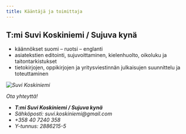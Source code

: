 ```yaml
---
title: Kääntäjä ja toimittaja
---
```


## T:mi Suvi Koskiniemi / Sujuva kynä

- käännökset suomi – ruotsi – englanti
- asiatekstien editointi, sujuvoittaminen, kielenhuolto, oikoluku ja taitontarkistukset 
- tietokirjojen, oppikirjojen ja yritysviestinnän julkaisujen suunnittelu ja toteuttaminen

<address>
<img src="suvi_koskiniemi.jpg" alt="Suvi Koskiniemi">

<p>Ota yhteyttä!</p>

<ul>
<li><b>T:mi Suvi Koskiniemi / Sujuva kynä</b></li>
<li>Sähköposti: suvi.koskiniemi@gmail.com</li>
<li>+358 40 7240 358</li>
<li>Y-tunnus: 2886215-5</li>
</ul>
</address>
